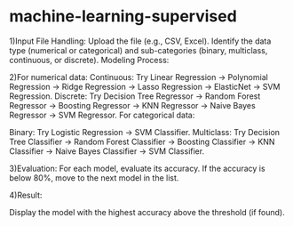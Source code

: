 # machine-learning-supervised

1)Input File Handling:
Upload the file (e.g., CSV, Excel). Identify the data type (numerical or categorical) and sub-categories (binary, multiclass, continuous, or discrete). Modeling Process:

2)For numerical data:
Continuous: Try Linear Regression → Polynomial Regression → Ridge Regression → Lasso Regression → ElasticNet → SVM Regression. Discrete: Try Decision Tree Regressor → Random Forest Regressor → Boosting Regressor → KNN Regressor → Naive Bayes Regressor → SVM Regressor. For categorical data:

Binary: Try Logistic Regression → SVM Classifier. Multiclass: Try Decision Tree Classifier → Random Forest Classifier → Boosting Classifier → KNN Classifier → Naive Bayes Classifier → SVM Classifier.

3)Evaluation:
For each model, evaluate its accuracy. If the accuracy is below 80%, move to the next model in the list.

4)Result:

Display the model with the highest accuracy above the threshold (if found).
